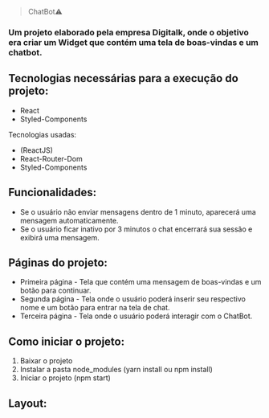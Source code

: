 
> ChatBot⚠️

### Um projeto elaborado pela empresa Digitalk, onde o objetivo era criar um Widget que contém uma tela de boas-vindas e um chatbot.

## Tecnologias necessárias para a execução do projeto:

+ React 
+ Styled-Components

Tecnologias usadas:

+ (ReactJS)
+ React-Router-Dom
+ Styled-Components

## Funcionalidades:

* Se o usuário não enviar mensagens dentro de 1 minuto, aparecerá uma mensagem automaticamente.
* Se o usuário ficar inativo por 3 minutos o chat encerrará sua sessão e exibirá uma mensagem.

## Páginas do projeto:

- Primeira página - Tela que contém uma mensagem de boas-vindas e um botão para continuar.
- Segunda página - Tela onde o usuário poderá inserir seu respectivo nome e um botão para entrar na tela de chat.
- Terceira página - Tela onde o usuário poderá interagir com o ChatBot.


## Como iniciar o projeto:

1) Baixar o projeto
2) Instalar a pasta node_modules (yarn install ou npm install)
3) Iniciar o projeto (npm start)

## Layout:
